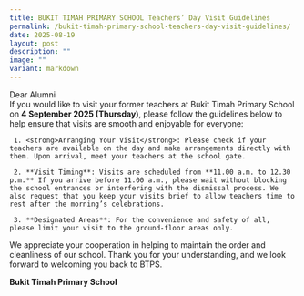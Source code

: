 ```yaml
---
title: BUKIT TIMAH PRIMARY SCHOOL Teachers’ Day Visit Guidelines
permalink: /bukit-timah-primary-school-teachers-day-visit-guidelines/
date: 2025-08-19
layout: post
description: ""
image: ""
variant: markdown
---
```

Dear Alumni<br>
If you would like to visit your former teachers at Bukit Timah Primary School on **4 September 2025 (Thursday)**, please follow the guidelines below to help ensure that visits are smooth and enjoyable for everyone:


     1. <strong>Arranging Your Visit</strong>: Please check if your teachers are available on the day and make arrangements directly with them. Upon arrival, meet your teachers at the school gate.

     2. **Visit Timing**: Visits are scheduled from **11.00 a.m. to 12.30 p.m.** If you arrive before 11.00 a.m., please wait without blocking the school entrances or interfering with the dismissal process. We also request that you keep your visits brief to allow teachers time to rest after the morning’s celebrations.

     3.	**Designated Areas**: For the convenience and safety of all, please limit your visit to the ground-floor areas only.

We appreciate your cooperation in helping to maintain the order and cleanliness of our school. Thank you for your understanding, and we look forward to welcoming you back to BTPS.

**Bukit Timah Primary School**